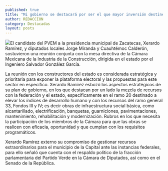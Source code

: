 ```yaml
---
published: true
title: "Mi gobierno se destacará por ser el que mayor inversión destine en infraestructura social y obras: Xerardo Ramírez"
author: REDACCION
category: Destacadas
layout: posts
---
```


![](http://i.imgur.com/1BiTG3Gm.jpg)El candidato del PVEM a la presidencia municipal de Zacatecas, Xerardo Ramírez, y diputados locales Jorge Miranda y Cuauhtémoc Calderón, sostuvieron una reunión conjunta con la mesa directiva de la Cámara Mexicana de la Industria de la Construcción, dirigida en el estado por el Ingeniero Salvador González García.

La reunión con los constructores del estado es considerada estratégica y prioritaria para exponer la plataforma electoral y las propuestas para este sector en específico. Xerardo Ramírez esbozó los aspectos estratégicos de su plan de gobierno, en los que destacan por un lado la mezcla de recursos con la federación y el estado, específicamente en el ramo 20 destinado a elevar los índices de desarrollo humano y con los recursos del ramo general 33, Fondos III y IV; es decir obras de infraestructura social básica, como alcantarillado, electrificación, banquetas, guarniciones, pavimentaciones, mantenimiento, rehabilitación y modernización. Rubros en los que necesita la participación de los miembros de la Cámara para que las obras se realicen con eficacia, oportunidad y que cumplan con los requisitos programáticos.

Xerardo Ramírez externo su compromiso de gestionar recursos extraordinarios para el municipio de la Capital ante las instancias federales, para ello señaló que cuenta con el respaldo político de la fracción parlamentaria del Partido Verde en la Cámara de Diputados, así como en el Senado de la República. 

